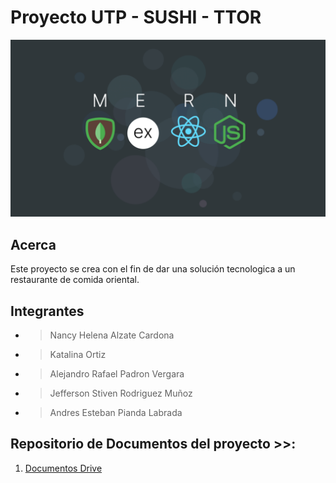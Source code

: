 # Proyecto UTP - SUSHI - TTOR


![Stack](https://github.com/andrespianda/SushiTtor/blob/master/MERN-STACK.png)

## Acerca
Este proyecto se crea con el fin de dar una solución tecnologica a un restaurante de comida oriental.

## Integrantes
- > Nancy Helena Alzate Cardona
- > Katalina Ortiz
- > Alejandro Rafael Padron Vergara
- > Jefferson Stiven Rodriguez Muñoz
- > Andres Esteban Pianda Labrada



<!-- ## Agregar Icono o imagen -->





## Repositorio de Documentos del proyecto >>:
1. [Documentos Drive](https://drive.google.com/drive/folders/14HYu_GxfR2duai5vCDDf7eJJyo4UMxKy?usp=share_link) 


